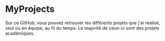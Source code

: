# MyProjects
Sur ce GitHub, vous pouvez retrouver les différents projets que j'ai réalisé, seul ou en équipe, au fil du temps.
La majorité de ceux-ci sont des projets académiques.
